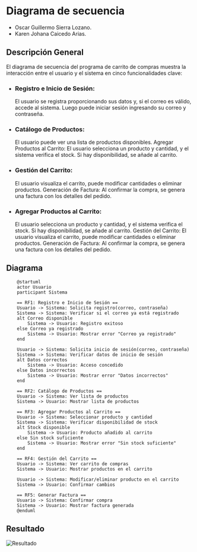 # Diagrama de secuencia
- Oscar Guillermo Sierra Lozano.
- Karen Johana Caicedo Arias.

## Descripción General
El diagrama de secuencia del programa de carrito de compras muestra la interacción entre el usuario y el sistema en cinco
funcionalidades clave:
- ### Registro e Inicio de Sesión: 
    El usuario se registra proporcionando sus datos y, si el correo es válido, accede al sistema. Luego puede iniciar sesión ingresando
su correo y contraseña.
- ### Catálogo de Productos: 
    El usuario puede ver una lista de productos disponibles.
    Agregar Productos al Carrito: El usuario selecciona un producto y cantidad, y el sistema verifica el stock. Si hay disponibilidad, se añade al carrito.
- ### Gestión del Carrito: 
    El usuario visualiza el carrito, puede modificar cantidades o eliminar productos.
    Generación de Factura: Al confirmar la compra, se genera una factura con los detalles del pedido.
- ### Agregar Productos al Carrito: 
    El usuario selecciona un producto y cantidad, y el sistema verifica el stock. Si hay disponibilidad, se añade al carrito.
    Gestión del Carrito: El usuario visualiza el carrito, puede modificar cantidades o eliminar productos.
    Generación de Factura: Al confirmar la compra, se genera una factura con los detalles del pedido.

## Diagrama
```plantuml
    @startuml
    actor Usuario
    participant Sistema

    == RF1: Registro e Inicio de Sesión ==
    Usuario -> Sistema: Solicita registro(correo, contraseña)
    Sistema -> Sistema: Verificar si el correo ya está registrado
    alt Correo disponible
        Sistema -> Usuario: Registro exitoso
    else Correo ya registrado
        Sistema -> Usuario: Mostrar error "Correo ya registrado"
    end

    Usuario -> Sistema: Solicita inicio de sesión(correo, contraseña)
    Sistema -> Sistema: Verificar datos de inicio de sesión
    alt Datos correctos
        Sistema -> Usuario: Acceso concedido
    else Datos incorrectos
        Sistema -> Usuario: Mostrar error "Datos incorrectos"
    end

    == RF2: Catálogo de Productos ==
    Usuario -> Sistema: Ver lista de productos
    Sistema -> Usuario: Mostrar lista de productos

    == RF3: Agregar Productos al Carrito ==
    Usuario -> Sistema: Seleccionar producto y cantidad
    Sistema -> Sistema: Verificar disponibilidad de stock
    alt Stock disponible
        Sistema -> Usuario: Producto añadido al carrito
    else Sin stock suficiente
        Sistema -> Usuario: Mostrar error "Sin stock suficiente"
    end

    == RF4: Gestión del Carrito ==
    Usuario -> Sistema: Ver carrito de compras
    Sistema -> Usuario: Mostrar productos en el carrito

    Usuario -> Sistema: Modificar/eliminar producto en el carrito
    Sistema -> Usuario: Confirmar cambios

    == RF5: Generar Factura ==
    Usuario -> Sistema: Confirmar compra
    Sistema -> Usuario: Mostrar factura generada
    @enduml
```

## Resultado
![Resultado](diagrama-secuencial.png)